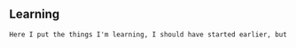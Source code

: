 ## Learning
```diff
Here I put the things I'm learning, I should have started earlier, but better late than never.
```
